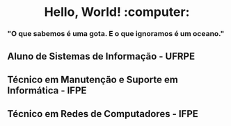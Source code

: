 <h1 align="center"> Hello, World! :computer:</h1>
<h3 align="left"> "O que sabemos é uma gota. E o que ignoramos é um oceano." </h3>
<h2>Aluno de Sistemas de Informação - UFRPE</h2>
<h2>Técnico em Manutenção e Suporte em Informática - IFPE</h2>
<h2>Técnico em Redes de Computadores - IFPE</h2>
